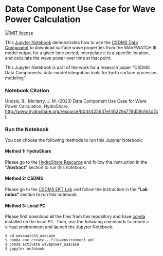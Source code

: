 # Data Component Use Case for Wave Power Calculation
[![MIT license](https://img.shields.io/badge/License-MIT-blue.svg)](https://github.com/bundzis/wavewatch3_usecase/blob/main/LICENSE.txt)

This [Jupyter Notebook](wavepower_usecase.ipynb) demonstrates how to use the 
[CSDMS Data Component](https://csdms.colorado.edu/wiki/DataComponents) to download surface wave properties from 
the WAVEWATCH III model output for a given time period, interpolate it to a specific location, 
and calculate the wave power over time at that point.

This Jupyter Notebook is part of the work for a research paper 
"CSDMS Data Components: data-model integration tools for Earth surface processes modeling".

### Notebook Citation
Undzis, B., Moriarty, J. M. (2023) Data Component Use Case for Wave Power Calculation, 
HydroShare, http://www.hydroshare.org/resource/b044425647e146229a778d59b164d7cf


### Run the Notebook
You can choose the following methods to run this Jupyter Notebook: 

#### Method 1: HydroShare
Please go to the [HydroShare Resource](http://www.hydroshare.org/resource/b044425647e146229a778d59b164d7cf) 
and follow the instruction in the **"Abstract"** section to run this notebook.

#### Method 2: CSDMS
Please go to the [CSDMS EKT Lab](https://csdms.colorado.edu/wiki/Lab-0033) 
and follow the instruction in the **"Lab notes"** section to run this notebook.


#### Method 3: Local PC
Please first download all the files from this repository and have 
[conda](https://conda.io/projects/conda/en/latest/user-guide/install/index.html) installed on the local PC.
Then, use the following commands to create a virtual environment and launch the Jupyter Notebook.
```
$ cd wavewatch3_usecase
$ conda env create --file=environment.yml
$ conda activate wavepower_usecase
$ jupyter notebook
```
